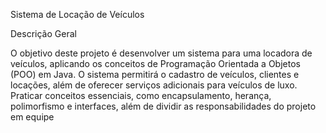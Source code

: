Sistema de Locação de Veículos

Descrição Geral

O objetivo deste projeto é desenvolver um sistema para uma locadora de veículos,
aplicando os conceitos de Programação Orientada a Objetos (POO) em Java. O sistema
permitirá o cadastro de veículos, clientes e locações, além de oferecer serviços adicionais
para veículos de luxo. Praticar conceitos essenciais, como encapsulamento, herança,
polimorfismo e interfaces, além de dividir as responsabilidades do projeto em equipe
